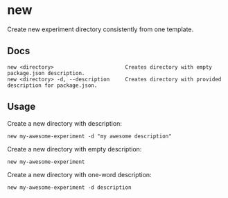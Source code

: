 # new

Create new experiment directory consistently from one template.

## Docs

```
new <directory>                       Creates directory with empty package.json description.
new <directory> -d, --description     Creates directory with provided description for package.json.
```

## Usage

Create a new directory with description:

```
new my-awesome-experiment -d "my awesome description"
```

Create a new directory with empty description:

```
new my-awesome-experiment
```

Create a new directory with one-word description:

```
new my-awesome-experiment -d description
```
